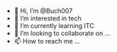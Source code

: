 - 👋 Hi, I’m @Buch007
- 👀 I’m interested in tech
- 🌱 I’m currently learning ITC
- 💞️ I’m looking to collaborate on ...
- 📫 How to reach me ...

<!---
Buch007/Buch007 is a ✨ special ✨ repository because its `README.md` (this file) appears on your GitHub profile.
You can click the Preview link to take a look at your changes.
--->
